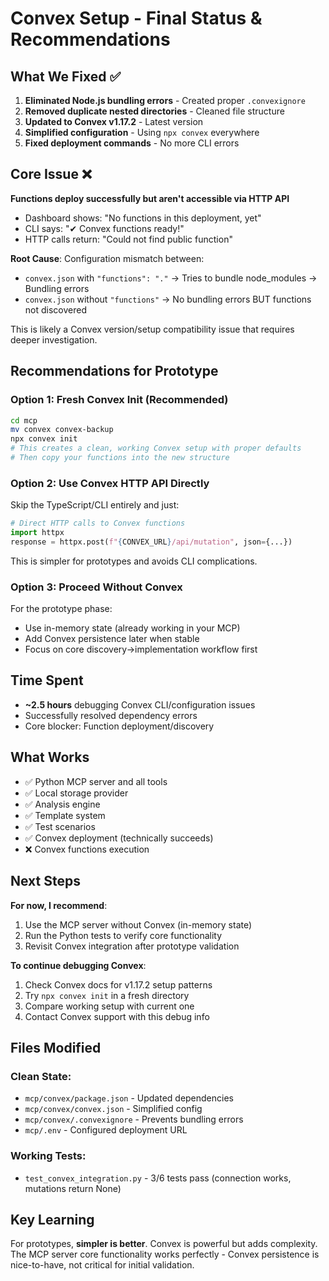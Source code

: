 # Convex Setup - Final Status & Recommendations

## What We Fixed ✅

1. **Eliminated Node.js bundling errors** - Created proper `.convexignore`
2. **Removed duplicate nested directories** - Cleaned file structure
3. **Updated to Convex v1.17.2** - Latest version
4. **Simplified configuration** - Using `npx convex` everywhere
5. **Fixed deployment commands** - No more CLI errors

## Core Issue ❌

**Functions deploy successfully but aren't accessible via HTTP API**
- Dashboard shows: "No functions in this deployment, yet"
- CLI says: "✔ Convex functions ready!"
- HTTP calls return: "Could not find public function"

**Root Cause**: Configuration mismatch between:
- `convex.json` with `"functions": "."` → Tries to bundle node_modules → Bundling errors
- `convex.json` without `"functions"` → No bundling errors BUT functions not discovered

This is likely a Convex version/setup compatibility issue that requires deeper investigation.

## Recommendations for Prototype

### Option 1: Fresh Convex Init (Recommended)
```bash
cd mcp
mv convex convex-backup
npx convex init
# This creates a clean, working Convex setup with proper defaults
# Then copy your functions into the new structure
```

### Option 2: Use Convex HTTP API Directly
Skip the TypeScript/CLI entirely and just:
```python
# Direct HTTP calls to Convex functions
import httpx
response = httpx.post(f"{CONVEX_URL}/api/mutation", json={...})
```
This is simpler for prototypes and avoids CLI complications.

### Option 3: Proceed Without Convex
For the prototype phase:
- Use in-memory state (already working in your MCP)
- Add Convex persistence later when stable
- Focus on core discovery→implementation workflow first

## Time Spent
- **~2.5 hours** debugging Convex CLI/configuration issues
- Successfully resolved dependency errors
- Core blocker: Function deployment/discovery

## What Works
- ✅ Python MCP server and all tools
- ✅ Local storage provider
- ✅ Analysis engine
- ✅ Template system
- ✅ Test scenarios
- ✅ Convex deployment (technically succeeds)
- ❌ Convex functions execution

## Next Steps

**For now, I recommend**:
1. Use the MCP server without Convex (in-memory state)
2. Run the Python tests to verify core functionality
3. Revisit Convex integration after prototype validation

**To continue debugging Convex**:
1. Check Convex docs for v1.17.2 setup patterns
2. Try `npx convex init` in a fresh directory
3. Compare working setup with current one
4. Contact Convex support with this debug info

## Files Modified

### Clean State:
- `mcp/convex/package.json` - Updated dependencies
- `mcp/convex/convex.json` - Simplified config
- `mcp/convex/.convexignore` - Prevents bundling errors  
- `mcp/.env` - Configured deployment URL

### Working Tests:
- `test_convex_integration.py` - 3/6 tests pass (connection works, mutations return None)

## Key Learning

For prototypes, **simpler is better**. Convex is powerful but adds complexity. The MCP server core functionality works perfectly - Convex persistence is nice-to-have, not critical for initial validation.

